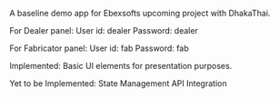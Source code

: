 A baseline demo app for Ebexsofts upcoming project with DhakaThai.

For Dealer panel:
User id: dealer
Password: dealer

For Fabricator panel:
User id: fab
Password: fab

Implemented:
Basic UI elements for presentation purposes.

Yet to be Implemented:
State Management
API Integration
